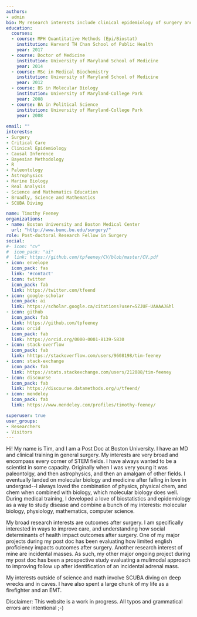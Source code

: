 ```yaml
---
authors:
- admin
bio: My research interests include clinical epidemiology of surgery and critical care outcomes, causal inference, and bayesian statistics.
education:
  courses:
  - course: MPH Quantitative Methods (Epi/Biostat)
    institution: Harvard TH Chan School of Public Health
    year: 2017
  - course: Doctor of Medicine
    institution: University of Maryland School of Medicine
    year: 2014
  - course: MSc in Medical Biochemistry
    institution: University of Maryland School of Medicine
    year: 2012
  - course: BS in Molecular Biology
    institution: University of Maryland-College Park
    year: 2008
  - course: BA in Political Science
    institution: University of Maryland-College Park
    year: 2008
  
email: ""
interests:
- Surgery
- Critical Care
- Clinical Epidemiology
- Causal Inference
- Bayesian Methodology
- R
- Paleontology
- Astrophysics
- Marine Biology
- Real Analysis
- Science and Mathematics Education
- Broadly, Science and Mathematics
- SCUBA Diving

name: Timothy Feeney
organizations:
- name: Boston University and Boston Medical Center
  url: "http://www.bumc.bu.edu/surgery/"
role: Post-doctoral Research Fellow in Surgery
social:
#- icon: "cv"
#  icon_pack: "ai"
#  link: https://github.com/tpfeeney/CV/blob/master/CV.pdf
- icon: envelope
  icon_pack: fas
  link: '#contact'
- icon: twitter
  icon_pack: fab
  link: https://twitter.com/tfeend
- icon: google-scholar
  icon_pack: ai
  link: https://scholar.google.ca/citations?user=5ZJUF-UAAAAJ&hl
- icon: github
  icon_pack: fab
  link: https://github.com/tpfeeney
- icon: orcid
  icon_pack: fab
  link: https://orcid.org/0000-0001-8139-5830
- icon: stack-overflow
  icon_pack: fab
  link: hhttps://stackoverflow.com/users/9608198/tim-feeney
- icon: stack-exchange
  icon_pack: fab
  link: https://stats.stackexchange.com/users/212088/tim-feeney
- icon: discourse
  icon_pack: fab
  link: https://discourse.datamethods.org/u/tfeend/
- icon: mendeley
  icon_pack: fab
  link: https://www.mendeley.com/profiles/timothy-feeney/

superuser: true
user_groups:
- Researchers
- Visitors
---
```


Hi! My name is Tim, and I am a Post Doc at Boston University. I have an MD and clinical training in general surgery. My interests are very broad and encompass every corner of STEM fields. I have always wanted to be a scientist in some capacity. Originally when I was very young it was paleontolgy, and then astrophysics, and then an amalgam of other fields. I eventually landed on molecular biology and medicine after falling in love in undergrad--I always loved the combination of physics, physical chem, and chem when combined with biology, which molecular biology does well. During medical training, I developed a love of biostatistics and epidemiology as a way to study disease and combine a bunch of my interests: molecular biology, physiology, mathematics, computer science. 

My broad research interests are outcomes after surgery. I am specifically interested in ways to improve care, and understanding how social determinants of health impact outcomes after surgery. One of my major projects during my post doc has been evaluating how limited english proficiency impacts outcomes after surgery. Another research interest of mine are incidental masses. As such, my other major ongoing project during my post doc has been a prospective study evaluating a mulimodal approach to improving follow up after identification of an incidental adrenal mass.

My interests outside of science and math involve SCUBA diving on deep wrecks and in caves. I have also spent a large chunk of my life as a firefighter and an EMT.

Disclaimer: This website is a work in progress. All typos and grammatical errors are intentional ;-)